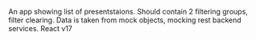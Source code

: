 An app showing list of presentstaions. Should contain 2 filtering groups, filter clearing. Data is taken from mock objects, mocking rest backend services.
React v17
